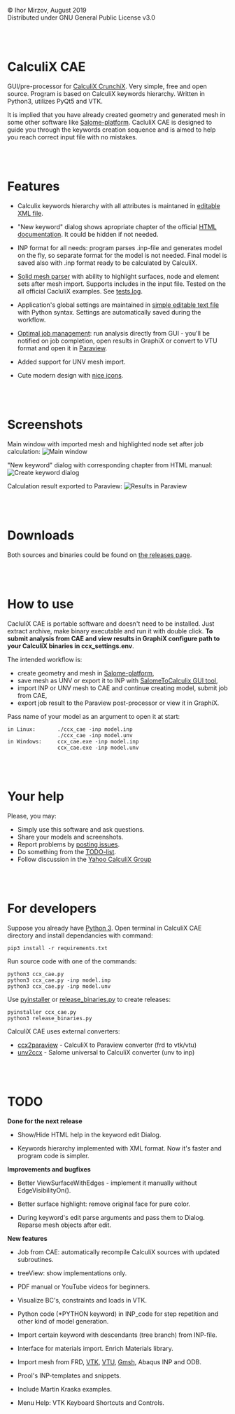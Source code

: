 © Ihor Mirzov, August 2019  
Distributed under GNU General Public License v3.0

<br/><br/>



# CalculiX CAE

GUI/pre-processor for [CalculiX CrunchiX](http://dhondt.de/). Very simple, free and open source. Program is based on CalculiX keywords hierarchy. Written in Python3, utilizes PyQt5 and VTK.

It is implied that you have already created geometry and generated mesh in some other software like [Salome-platform](https://www.salome-platform.org/). CacluliX CAE is designed to guide you through the keywords creation sequence and is aimed to help you reach correct input file with no mistakes.

<br/><br/>



# Features

- Calculix keywords hierarchy with all attributes is maintaned in [editable XML file](ccx_kom.xml).

- "New keyword" dialog shows apropriate chapter of the official [HTML documentation](doc). It could be hidden if not needed.

- INP format for all needs: program parses .inp-file and generates model on the fly, so separate format for the model is not needed. Final model is saved also with .inp format ready to be calculated by CalculiX.

- [Solid mesh parser](ccx_mesh.py) with ability to highlight surfaces, node and element sets after mesh import. Supports includes in the input file. Tested on the all official CacluliX examples. See [tests.log](tests.log).

- Application's global settings are maintained in [simple editable text file](ccx_settings.env) with Python syntax. Settings are automatically saved during the workflow.

- [Optimal job management](ccx_job.py): run analysis directly from GUI - you'll be notified on job completion, open results in GraphiX or convert to VTU format and open it in [Paraview](https://www.paraview.org).

- Added support for UNV mesh import.

- Cute modern design with [nice icons](icons).


<br/><br/>



# Screenshots

Main window with imported mesh and highlighted node set after job calculation:
![Main window](img_social.png "Main window")

"New keyword" dialog with corresponding chapter from HTML manual:
![Create keyword dialog](img_dialog.png "Create keyword dialog")

Calculation result exported to Paraview:
![Results in Paraview](img_paraview.png "Results in Paraview")

<br/><br/>



# Downloads

Both sources and binaries could be found on [the releases page](https://github.com/imirzov/ccx_cae/releases).

<br/><br/>



# How to use

CacluliX CAE is portable software and doesn't need to be installed. Just extract archive, make binary executable and run it with double click. **To submit analysis from CAE and view results in GraphiX configure path to your CalculiX binaries in ccx_settings.env**.

The intended workflow is:
- create geometry and mesh in [Salome-platform](https://www.salome-platform.org/),
- save mesh as UNV or export it to INP with [SalomeToCalculix GUI tool](https://github.com/psicofil/SalomeToCalculix),
- import INP or UNV mesh to CAE and continue creating model, submit job from CAE,
- export job result to the Paraview post-processor or view it in GraphiX.

Pass name of your model as an argument to open it at start:

    in Linux:       ./ccx_cae -inp model.inp
                    ./ccx_cae -inp model.unv
    in Windows:     ccx_cae.exe -inp model.inp
                    ccx_cae.exe -inp model.unv

<br/><br/>



# Your help

Please, you may:

- Simply use this software and ask questions.
- Share your models and screenshots.
- Report problems by [posting issues](https://github.com/imirzov/ccx_cae/issues).
- Do something from the [TODO-list](#TODO).
- Follow discussion in the [Yahoo CalculiX Group](https://groups.yahoo.com/neo/groups/CALCULIX/conversations/topics/15616)

<br/><br/>



# For developers

Suppose you already have [Python 3](https://www.python.org/downloads/). Open terminal in CalculiX CAE directory and install dependancies with command:

    pip3 install -r requirements.txt

Run source code with one of the commands:

    python3 ccx_cae.py
    python3 ccx_cae.py -inp model.inp
    python3 ccx_cae.py -inp model.unv

Use [pyinstaller](https://www.pyinstaller.org/) or [release_binaries.py](release_binaries.py) to create releases:

    pyinstaller ccx_cae.py
    python3 release_binaries.py

CalculiX CAE uses external converters:
- [ccx2paraview](https://github.com/imirzov/ccx2paraview) - CalculiX to Paraview converter (frd to vtk/vtu)
- [unv2ccx](https://github.com/imirzov/unv2ccx) - Salome universal to CalculiX converter (unv to inp)

<br/><br/>



# TODO

**Done for the next release**

- Show/Hide HTML help in the keyword edit Dialog.

- Keywords hierarchy implemented with XML format. Now it's faster and program code is simpler.

**Improvements and bugfixes**

- Better ViewSurfaceWithEdges - implement it manually without EdgeVisibilityOn().

- Better surface highlight: remove original face for pure color.

- During keyword's edit parse arguments and pass them to Dialog. Reparse mesh objects after edit.  

**New features**

- Job from CAE: automatically recompile CalculiX sources with updated subroutines.

- treeView: show implementations only.

- PDF manual or YouTube videos for beginners.

- Visualize BC's, constraints and loads in VTK.

- Python code (*PYTHON keyword) in INP_code for step repetition and other kind of model generation.

- Import certain keyword with descendants (tree branch) from INP-file.

- Interface for materials import. Enrich Materials library.

- Import mesh from FRD, [VTK](https://lorensen.github.io/VTKExamples/site/Python/IO/ReadLegacyUnstructuredGrid/), [VTU](https://lorensen.github.io/VTKExamples/site/Python/IO/ReadUnstructuredGrid/), [Gmsh](http://gmsh.info/), Abaqus INP and ODB.

- Prool's INP-templates and snippets.

- Include Martin Kraska examples.

- Menu Help: VTK Keyboard Shortcuts and Controls.
